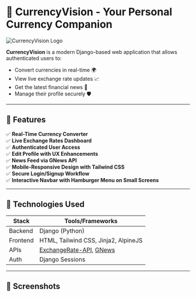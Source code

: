 # 💱 CurrencyVision - Your Personal Currency Companion

![CurrencyVision Logo](static/images/favicon.png)

**CurrencyVision** is a modern Django-based web application that allows authenticated users to:
- Convert currencies in real-time 🌍
- View live exchange rate updates 📈
- Get the latest financial news 📰
- Manage their profile securely 🛡️

---

## 🚀 Features

✅ **Real-Time Currency Converter**  
✅ **Live Exchange Rates Dashboard**  
✅ **Authenticated User Access**  
✅ **Edit Profile with UX Enhancements**  
✅ **News Feed via GNews API**  
✅ **Mobile-Responsive Design with Tailwind CSS**  
✅ **Secure Login/Signup Workflow**  
✅ **Interactive Navbar with Hamburger Menu on Small Screens**  

---

## 🔧 Technologies Used

| Stack       | Tools/Frameworks |
|-------------|------------------|
| Backend     | Django (Python)  |
| Frontend    | HTML, Tailwind CSS, Jinja2, AlpineJS |
| APIs        | [ExchangeRate-API](https://www.exchangerate-api.com/), [GNews](https://gnews.io/) |
| Auth        | Django Sessions  |

---

## 📸 Screenshots
